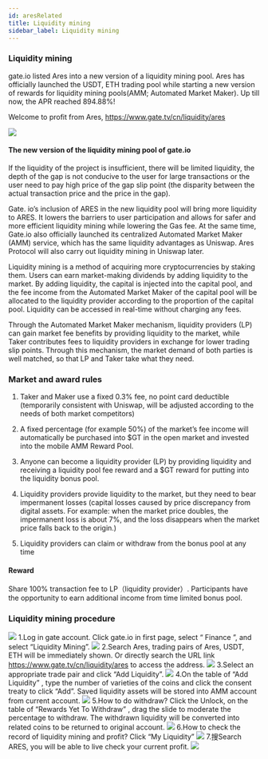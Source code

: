 ```yaml
---
id: aresRelated
title: Liquidity mining
sidebar_label: Liquidity mining
---
```

### Liquidity mining
gate.io listed Ares into a new version of a liquidity mining pool. Ares has officially launched the USDT, ETH trading pool while starting a new version of rewards for liquidity mining pools(AMM; Automated Market Maker). Up till now, the APR reached 894.88%!

Welcome to profit from Ares, https://www.gate.tv/cn/liquidity/ares

![](assets/build/35.png)

#### The new version of the liquidity mining pool of gate.io

If the liquidity of the project is insufficient, there will be limited liquidity, the depth of the gap is not conducive to the user for large transactions or the user need to pay high price of the gap slip point (the disparity between the actual transaction price and the price in the gap).

Gate. io’s inclusion of ARES in the new liquidity pool will bring more liquidity to ARES. It lowers the barriers to user participation and allows for safer and more efficient liquidity mining while lowering the Gas fee. At the same time, Gate.io also officially launched its centralized Automated Market Maker (AMM) service, which has the same liquidity advantages as Uniswap. Ares Protocol will also carry out liquidity mining in Uniswap later.

Liquidity mining is a method of acquiring more cryptocurrencies by staking them. Users can earn market-making dividends by adding liquidity to the market. By adding liquidity, the capital is injected into the capital pool, and the fee income from the Automated Market Maker of the capital pool will be allocated to the liquidity provider according to the proportion of the capital pool. Liquidity can be accessed in real-time without charging any fees.

Through the Automated Market Maker mechanism, liquidity providers (LP) can gain market fee benefits by providing liquidity to the market, while Taker contributes fees to liquidity providers in exchange for lower trading slip points. Through this mechanism, the market demand of both parties is well matched, so that LP and Taker take what they need.

### Market and award rules

1. Taker and Maker use a fixed 0.3% fee, no point card deductible (temporarily consistent with Uniswap, will be adjusted according to the needs of both market competitors)

2. A fixed percentage (for example 50%) of the market’s fee income will automatically be purchased into $GT in the open market and invested into the mobile AMM Reward Pool.

3. Anyone can become a liquidity provider (LP) by providing liquidity and receiving a liquidity pool fee reward and a $GT reward for putting into the liquidity bonus pool.

4. Liquidity providers provide liquidity to the market, but they need to bear impermanent losses (capital losses caused by price discrepancy from digital assets. For example: when the market price doubles, the impermanent loss is about 7%, and the loss disappears when the market price falls back to the origin.)

5. Liquidity providers can claim or withdraw from the bonus pool at any time

#### Reward
Share 100% transaction fee to LP（liquidity provider）.
Participants have the opportunity to earn additional income from time limited bonus pool. 


### Liquidity mining procedure
![](assets/build/36.png)
1.Log in gate account. Click gate.io in first page, select “ Finance ”, and select “Liquidity Mining”.
![](assets/build/37.png)
2.Search Ares, trading pairs of Ares, USDT, ETH will be immediately shown. Or directly search the URL link https://www.gate.tv/cn/liquidity/ares to access the address.
![](assets/build/38.png)
3.Select an appropriate trade pair and click “Add Liquidity”.
![](assets/build/39.png)
4.On the table of “Add Liquidity” , type the number of varieties of the coins and click the consent treaty to click “Add”. Saved liquidity assets will be stored into AMM account from current account.
![](assets/build/40.png)
5.How to do withdraw? Click the Unlock, on the table of “Rewards Yet To Withdraw” , drag the slide to moderate the percentage to withdraw. The withdrawn liquidity will be converted into related coins to be returned to original account.
![](assets/build/41.png)
6.How to check the record of liquidity mining and profit? Click “My Liquidity”
![](assets/build/42.png)
7.搜Search ARES, you will be able to live check your current profit.
![](assets/build/43.png)